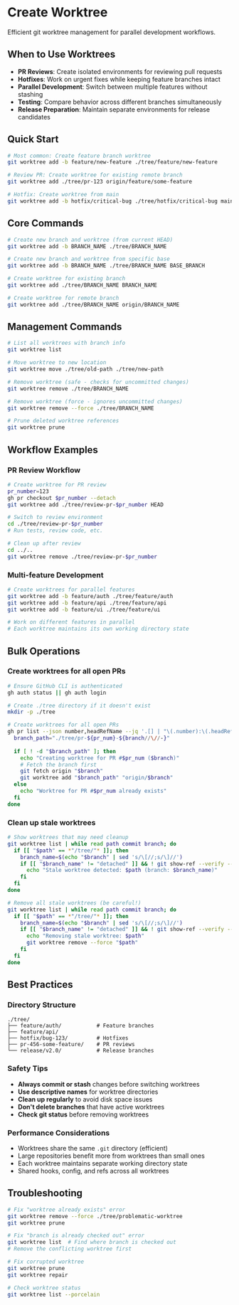 # Create Worktree

Efficient git worktree management for parallel development workflows.

## When to Use Worktrees

- **PR Reviews**: Create isolated environments for reviewing pull requests
- **Hotfixes**: Work on urgent fixes while keeping feature branches intact  
- **Parallel Development**: Switch between multiple features without stashing
- **Testing**: Compare behavior across different branches simultaneously
- **Release Preparation**: Maintain separate environments for release candidates

## Quick Start

```bash
# Most common: Create feature branch worktree
git worktree add -b feature/new-feature ./tree/feature/new-feature

# Review PR: Create worktree for existing remote branch
git worktree add ./tree/pr-123 origin/feature/some-feature

# Hotfix: Create worktree from main
git worktree add -b hotfix/critical-bug ./tree/hotfix/critical-bug main
```

## Core Commands

```bash
# Create new branch and worktree (from current HEAD)
git worktree add -b BRANCH_NAME ./tree/BRANCH_NAME

# Create new branch and worktree from specific base
git worktree add -b BRANCH_NAME ./tree/BRANCH_NAME BASE_BRANCH

# Create worktree for existing branch
git worktree add ./tree/BRANCH_NAME BRANCH_NAME

# Create worktree for remote branch
git worktree add ./tree/BRANCH_NAME origin/BRANCH_NAME
```

## Management Commands

```bash
# List all worktrees with branch info
git worktree list

# Move worktree to new location
git worktree move ./tree/old-path ./tree/new-path

# Remove worktree (safe - checks for uncommitted changes)
git worktree remove ./tree/BRANCH_NAME

# Remove worktree (force - ignores uncommitted changes)
git worktree remove --force ./tree/BRANCH_NAME

# Prune deleted worktree references
git worktree prune
```

## Workflow Examples

### PR Review Workflow
```bash
# Create worktree for PR review
pr_number=123
gh pr checkout $pr_number --detach
git worktree add ./tree/review-pr-$pr_number HEAD

# Switch to review environment
cd ./tree/review-pr-$pr_number
# Run tests, review code, etc.

# Clean up after review
cd ../..
git worktree remove ./tree/review-pr-$pr_number
```

### Multi-feature Development
```bash
# Create worktrees for parallel features
git worktree add -b feature/auth ./tree/feature/auth
git worktree add -b feature/api ./tree/feature/api
git worktree add -b feature/ui ./tree/feature/ui

# Work on different features in parallel
# Each worktree maintains its own working directory state
```

## Bulk Operations

### Create worktrees for all open PRs
```bash
# Ensure GitHub CLI is authenticated
gh auth status || gh auth login

# Create ./tree directory if it doesn't exist
mkdir -p ./tree

# Create worktrees for all open PRs
gh pr list --json number,headRefName --jq '.[] | "\(.number):\(.headRefName)"' | while IFS=':' read pr_num branch; do
  branch_path="./tree/pr-${pr_num}-${branch//\//-}"
  
  if [ ! -d "$branch_path" ]; then
    echo "Creating worktree for PR #$pr_num ($branch)"
    # Fetch the branch first
    git fetch origin "$branch"
    git worktree add "$branch_path" "origin/$branch"
  else
    echo "Worktree for PR #$pr_num already exists"
  fi
done
```

### Clean up stale worktrees
```bash
# Show worktrees that may need cleanup
git worktree list | while read path commit branch; do
  if [[ "$path" == *"/tree/"* ]]; then
    branch_name=$(echo "$branch" | sed 's/\[//;s/\]//')
    if [[ "$branch_name" != "detached" ]] && ! git show-ref --verify --quiet "refs/heads/$branch_name" 2>/dev/null; then
      echo "Stale worktree detected: $path (branch: $branch_name)"
    fi
  fi
done

# Remove all stale worktrees (be careful!)
git worktree list | while read path commit branch; do
  if [[ "$path" == *"/tree/"* ]]; then
    branch_name=$(echo "$branch" | sed 's/\[//;s/\]//')
    if [[ "$branch_name" != "detached" ]] && ! git show-ref --verify --quiet "refs/heads/$branch_name" 2>/dev/null; then
      echo "Removing stale worktree: $path"
      git worktree remove --force "$path"
    fi
  fi
done
```

## Best Practices

### Directory Structure
```
./tree/
├── feature/auth/           # Feature branches
├── feature/api/
├── hotfix/bug-123/         # Hotfixes
├── pr-456-some-feature/    # PR reviews
└── release/v2.0/           # Release branches
```

### Safety Tips
- **Always commit or stash** changes before switching worktrees
- **Use descriptive names** for worktree directories
- **Clean up regularly** to avoid disk space issues
- **Don't delete branches** that have active worktrees
- **Check git status** before removing worktrees

### Performance Considerations
- Worktrees share the same `.git` directory (efficient)
- Large repositories benefit more from worktrees than small ones
- Each worktree maintains separate working directory state
- Shared hooks, config, and refs across all worktrees

## Troubleshooting

```bash
# Fix "worktree already exists" error
git worktree remove --force ./tree/problematic-worktree
git worktree prune

# Fix "branch is already checked out" error
git worktree list  # Find where branch is checked out
# Remove the conflicting worktree first

# Fix corrupted worktree
git worktree prune
git worktree repair

# Check worktree status
git worktree list --porcelain
```